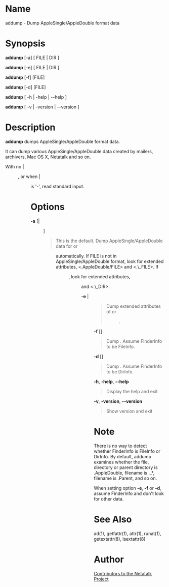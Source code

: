 # Name

addump - Dump AppleSingle/AppleDouble format data

# Synopsis

**addump** [-a] [ FILE | DIR ]

**addump** [-e] [ FILE | DIR ]

**addump** [-f] [FILE]

**addump** [-d] [FILE]

**addump** [ -h | -help | --help ]

**addump** [ -v | -version | --version ]

# Description

**addump** dumps AppleSingle/AppleDouble format data.

It can dump various AppleSingle/AppleDouble data created by mailers,
archivers, Mac OS X, Netatalk and so on.

With no <FILE>|<DIR>, or when <FILE>|<DIR> is '-', read standard
input.

# Options

**-a** [<FILE>|<DIR>]

> This is the default. Dump AppleSingle/AppleDouble data for <FILE> or
<DIR> automatically. If FILE is not in AppleSingle/AppleDouble format,
look for extended attributes, <.AppleDouble/FILE> and <.\_FILE>. If
<DIR>, look for extended attributes, <DIR/.AppleDouble/.Parent> and
<.\_DIR>.

**-e** <FILE>|<DIR>

> Dump extended attributes of <FILE> or <DIR>.

**-f** [<FILE>]

> Dump <FILE>. Assume FinderInfo to be FileInfo.

**-d** [<FILE>]

> Dump <FILE>. Assume FinderInfo to be DirInfo.

**-h**, **-help**, **--help**

> Display the help and exit

**-v**, **-version**, **--version**

> Show version and exit

# Note

There is no way to detect whether FinderInfo is FileInfo or DirInfo. By
default, addump examines whether the file, directory or parent directory
is .AppleDouble, filename is .\_\*, filename is .Parent, and so on.

When setting option **-e**, **-f** or **-d**, assume FinderInfo and don't look for
other data.

# See Also

ad(1), getfattr(1), attr(1), runat(1), getextattr(8),
lsextattr(8)

# Author

[Contributors to the Netatalk Project](https://netatalk.io/contributors)
